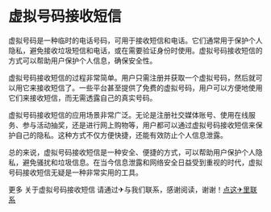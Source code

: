 # 虚拟号码接收短信

虚拟号码是一种临时的电话号码，可用于接收短信和电话。它们通常用于保护个人隐私，避免接收垃圾短信和电话，或在需要验证身份时使用。虚拟号码接收短信的方式可以帮助用户保护个人信息，确保安全性。

虚拟号码接收短信的过程非常简单。用户只需注册并获取一个虚拟号码，然后就可以用它来接收短信了。一些平台甚至提供了免费的虚拟号码，用户可以方便地使用它们来接收短信，而无需透露自己的真实号码。

虚拟号码接收短信的应用场景非常广泛。无论是注册社交媒体账号、使用在线服务、参与活动抽奖，还是进行网上购物等，用户都可以通过虚拟号码接收短信来保护自己的隐私。这种方式不仅方便快捷，还能有效防止个人信息泄露。

总的来说，虚拟号码接收短信是一种安全、便捷的方式，可以帮助用户保护个人隐私，避免骚扰和垃圾信息。在当今信息泄露和网络安全日益受到重视的时代，虚拟号码接收短信无疑是一种非常实用的工具。

更多 关于虚拟号码接收短信 请通过✈与我们联系，感谢阅读，谢谢！[点这✈里联系](https://ww.k02.cc)